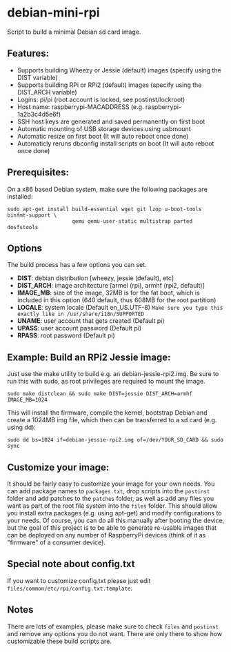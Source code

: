 debian-mini-rpi
===============

Script to build a minimal Debian sd card image.

## Features:
* Supports building Wheezy or Jessie (default) images (specify using the DIST variable)
* Supports building RPi or RPi2 (default) images (specify using the DIST_ARCH variable)
* Logins: pi/pi (root account is locked, see postinst/lockroot)
* Host name: raspberrypi-MACADDRESS (e.g. raspberrypi-1a2b3c4d5e6f)
* SSH host keys are generated and saved permanently on first boot
* Automatic mounting of USB storage devices using usbmount
* Automatic resize on first boot (It will auto reboot once done)
* Automaticly reruns dbconfig install scripts on boot (It will auto reboot once done)

## Prerequisites:
On a x86 based Debian system, make sure the following packages are installed:
```
sudo apt-get install build-essential wget git lzop u-boot-tools binfmt-support \
                     qemu qemu-user-static multistrap parted dosfstools
```

## Options
The build process has a few options you can set.
* **DIST**: debian distribution [wheezy, jessie (default), etc]
* **DIST_ARCH**: image architecture [armel (rpi), armhf (rpi2, default)]
* **IMAGE_MB**: size of the image, 32MB is for the fat boot, which is included in this option (640 default, thus 608MB for the root partition)
* **LOCALE**: system locale (Default en_US.UTF-8) `Make sure you type this exactly like in /usr/share/i18n/SUPPORTED`
* **UNAME**: user account that gets created (Default pi)
* **UPASS**: user account password (Default pi)
* **RPASS**: root password (Default pi)

## Example: Build an RPi2 Jessie image:
Just use the make utility to build e.g. an debian-jessie-rpi2.img.  Be sure to run this with sudo, as root privileges are required to mount the image.
```
sudo make distclean && sudo make DIST=jessie DIST_ARCH=armhf IMAGE_MB=1024
```

This will install the firmware, compile the kernel, bootstrap Debian and create a 1024MB img file, which then can be transferred to a sd card (e.g. using dd):
```
sudo dd bs=1024 if=debian-jessie-rpi2.img of=/dev/YOUR_SD_CARD && sudo sync
```

## Customize your image:
It should be fairly easy to customize your image for your own needs.  You can add package names to `packages.txt`, drop scripts into the `postinst` folder and add patches to the `patches` folder, as well as add any files you want as part of the root file system into the `files` folder.  This should allow you install extra packages (e.g. using apt-get) and modify configurations to your needs.  Of course, you can do all this manually after booting the device, but the goal of this project is to be able to generate re-usable images that can be deployed on any number of RaspberryPi devices (think of it as "firmware" of a consumer device).

## Special note about config.txt
If you want to customize config.txt please just edit `files/common/etc/rpi/config.txt.template`.

## Notes
There are lots of examples, please make sure to check `files` and `postinst` and remove any options you do not want.  There are only there to show how customizable these build scripts are.
